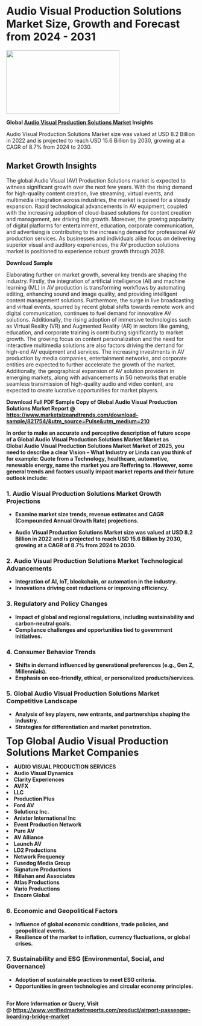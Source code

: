 <H1>Audio Visual Production Solutions Market Size, Growth and Forecast from 2024 - 2031</H1><img class="aligncenter size-medium wp-image-584254" src="https://thirdeyenews.in/wp-content/uploads/2024/09/Global-Market-Research-300x168.jpeg" alt="" width="300" height="168" /><p><strong>Global&nbsp;<a href="https://www.marketsizeandtrends.com/download-sample/821754/&amp;utm_source=Pulse&amp;utm_medium=210">Audio Visual Production Solutions Market</a> Insights</strong></p><p>Audio Visual Production Solutions Market size was valued at USD 8.2 Billion in 2022 and is projected to reach USD 15.6 Billion by 2030, growing at a CAGR of 8.7% from 2024 to 2030.</p><p><h2>Market Growth Insights</h2> <p>The global Audio Visual (AV) Production Solutions market is expected to witness significant growth over the next few years. With the rising demand for high-quality content creation, live streaming, virtual events, and multimedia integration across industries, the market is poised for a steady expansion. Rapid technological advancements in AV equipment, coupled with the increasing adoption of cloud-based solutions for content creation and management, are driving this growth. Moreover, the growing popularity of digital platforms for entertainment, education, corporate communication, and advertising is contributing to the increasing demand for professional AV production services. As businesses and individuals alike focus on delivering superior visual and auditory experiences, the AV production solutions market is positioned to experience robust growth through 2028.</p> <p><strong>Download Sample</strong></p> <p>Elaborating further on market growth, several key trends are shaping the industry. Firstly, the integration of artificial intelligence (AI) and machine learning (ML) in AV production is transforming workflows by automating editing, enhancing sound and image quality, and providing intelligent content management solutions. Furthermore, the surge in live broadcasting and virtual events, spurred by recent global shifts towards remote work and digital communication, continues to fuel demand for innovative AV solutions. Additionally, the rising adoption of immersive technologies such as Virtual Reality (VR) and Augmented Reality (AR) in sectors like gaming, education, and corporate training is contributing significantly to market growth. The growing focus on content personalization and the need for interactive multimedia solutions are also factors driving the demand for high-end AV equipment and services. The increasing investments in AV production by media companies, entertainment networks, and corporate entities are expected to further accelerate the growth of the market. Additionally, the geographical expansion of AV solution providers in emerging markets, along with advancements in 5G networks that enable seamless transmission of high-quality audio and video content, are expected to create lucrative opportunities for market players.</p> <p><strong></p><p><span class=""><strong>Download Full PDF Sample Copy of Global Audio Visual Production Solutions Market Report</strong> @ <a href="https://www.marketsizeandtrends.com/download-sample/821754/&amp;utm_source=Pulse&amp;utm_medium=210" target="_blank">https://www.marketsizeandtrends.com/download-sample/821754/&amp;utm_source=Pulse&amp;utm_medium=210</a></span></p><p>In order to make an accurate and perceptive description of future scope of a Global&nbsp;Audio Visual Production Solutions Market Market as Global&nbsp;Audio Visual Production Solutions Market Market of 2025, you need to describe a clear Vision &ndash; What Industry or Linda can you think of for example: Quote from a Technology, healthcare, automotive, renewable energy, name the market you are Reffering to. However, some general trends and factors usually impact market reports and their future outlook include:</p><h3>1.&nbsp;<strong>Audio Visual Production Solutions Market Growth Projections</strong></h3><ul><li>Examine market size trends, revenue estimates and CAGR (Compounded Annual Growth Rate) projections.</li><li><p>Audio Visual Production Solutions Market size was valued at USD 8.2 Billion in 2022 and is projected to reach USD 15.6 Billion by 2030, growing at a CAGR of 8.7% from 2024 to 2030.</p></li></ul><h3>2.&nbsp;<strong>Audio Visual Production Solutions Market Technological Advancements</strong></h3><ul><li>Integration of AI, IoT, blockchain, or automation in the industry.</li><li>Innovations driving cost reductions or improving efficiency.</li></ul><h3>3.&nbsp;<strong>Regulatory and Policy Changes</strong></h3><ul><li>Impact of global and regional regulations, including sustainability and carbon-neutral goals.</li><li>Compliance challenges and opportunities tied to government initiatives.</li></ul><h3>4.&nbsp;<strong>Consumer Behavior Trends</strong></h3><ul><li>Shifts in demand influenced by generational preferences (e.g., Gen Z, Millennials).</li><li>Emphasis on eco-friendly, ethical, or personalized products/services.</li></ul><h3>5.&nbsp;<strong>Global Audio Visual Production Solutions Market Competitive Landscape</strong></h3><ul><li>Analysis of key players, new entrants, and partnerships shaping the industry.</li><li>Strategies for differentiation and market penetration.</li></ul><p data-pm-slice="1 1 []"><span style="color: inherit; font-family: inherit; font-size: 25px;">Top Global Audio Visual Production Solutions Market Companies</span></p><div class="" data-test-id=""><p><li>AUDIO VISUAL PRODUCTION SERVICES</li><li> Audio Visual Dynamics</li><li> Clarity Experiences</li><li> AVFX</li><li>LLC</li><li> Production Plus</li><li> Ford AV</li><li> Solutionz Inc.</li><li> Anixter International Inc</li><li> Event Production Network</li><li> Pure AV</li><li> AV Alliance</li><li> Launch AV</li><li> LD2 Productions</li><li> Network Frequency</li><li> Fusedog Media Group</li><li> Signature Productions</li><li> Rillahan and Associates</li><li> Atlas Productions</li><li> Vario Productions</li><li> Encore Global</li></p></div><h3>6.&nbsp;<strong>Economic and Geopolitical Factors</strong></h3><ul><li>Influence of global economic conditions, trade policies, and geopolitical events.</li><li>Resilience of the market to inflation, currency fluctuations, or global crises.</li></ul><h3>7.&nbsp;<strong>Sustainability and ESG (Environmental, Social, and Governance)</strong></h3><ul><li>Adoption of sustainable practices to meet ESG criteria.</li><li>Opportunities in green technologies and circular economy principles.</li></ul><h2><strong style="font-size: 14px;">For More Information or Query, Visit @&nbsp;</strong><a style="background-color: #ffffff; font-size: 14px;" href="https://www.marketsizeandtrends.com/report/audio-visual-production-solutions-market/" target="_blank">https://www.verifiedmarketreports.com/product/airport-passenger-boarding-bridge-market</a></h2>
